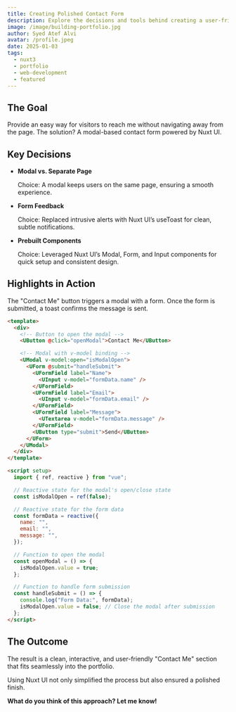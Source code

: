 ```yaml
---
title: Creating Polished Contact Form
description: Explore the decisions and tools behind creating a user-friendly modal contact form with Nuxt UI.
image: /image/building-portfolio.jpg
author: Syed Atef Alvi
avatar: /profile.jpeg
date: 2025-01-03
tags:
  - nuxt3
  - portfolio
  - web-development
  - featured
---
```


## The Goal

Provide an easy way for visitors to reach me without navigating away from the page. The solution? A modal-based contact form powered by Nuxt UI.

## Key Decisions

- **Modal vs. Separate Page**

  Choice: A modal keeps users on the same page, ensuring a smooth experience.

- **Form Feedback**

  Choice: Replaced intrusive alerts with Nuxt UI’s useToast for clean, subtle notifications.

- **Prebuilt Components**

  Choice: Leveraged Nuxt UI’s Modal, Form, and Input components for quick setup and consistent design.

## Highlights in Action

The "Contact Me" button triggers a modal with a form. Once the form is submitted, a toast confirms the message is sent.

```html
<template>
  <div>
    <!-- Button to open the modal -->
    <UButton @click="openModal">Contact Me</UButton>

    <!-- Modal with v-model binding -->
    <UModal v-model:open="isModalOpen">
      <UForm @submit="handleSubmit">
        <UFormField label="Name">
          <UInput v-model="formData.name" />
        </UFormField>
        <UFormField label="Email">
          <UInput v-model="formData.email" />
        </UFormField>
        <UFormField label="Message">
          <UTextarea v-model="formData.message" />
        </UFormField>
        <UButton type="submit">Send</UButton>
      </UForm>
    </UModal>
  </div>
</template>

<script setup>
  import { ref, reactive } from "vue";

  // Reactive state for the modal's open/close state
  const isModalOpen = ref(false);

  // Reactive state for the form data
  const formData = reactive({
    name: "",
    email: "",
    message: "",
  });

  // Function to open the modal
  const openModal = () => {
    isModalOpen.value = true;
  };

  // Function to handle form submission
  const handleSubmit = () => {
    console.log("Form Data:", formData);
    isModalOpen.value = false; // Close the modal after submission
  };
</script>
```

## The Outcome

The result is a clean, interactive, and user-friendly "Contact Me" section that fits seamlessly into the portfolio.

Using Nuxt UI not only simplified the process but also ensured a polished finish.

**What do you think of this approach? Let me know!**
